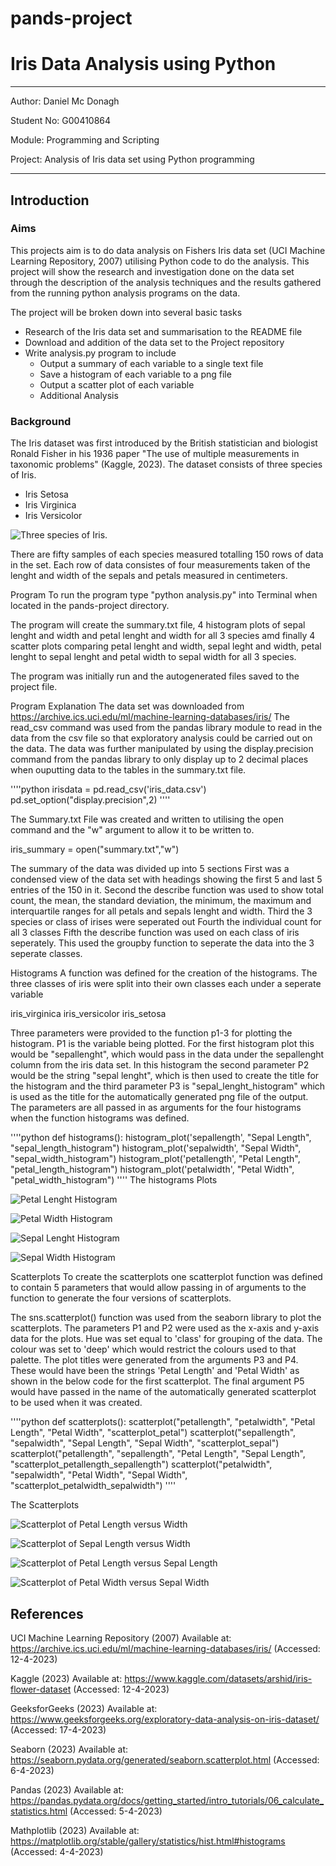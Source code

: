 # pands-project

# **Iris Data Analysis using Python**
---
Author:   Daniel Mc Donagh

Student No: G00410864

Module:     Programming and Scripting

Project:    Analysis of Iris data set using Python programming

---
## Introduction

### Aims

This projects aim is to do data analysis on Fishers Iris data set (UCI Machine Learning Repository, 2007) utilising Python code to do the analysis. This project will show the research and investigation done on the data set through the description of the analysis techniques and the results gathered from the running python analysis programs on the data.

The project will be broken down into several basic tasks 

- Research of the Iris data set and summarisation to the README file
- Download and addition of the data set to the Project repository
-  Write analysis.py program to include
    - Output a summary of each variable to a single text file
    - Save a histogram of each variable to a png file
    - Output a scatter plot of each variable
    - Additional Analysis


### Background
The Iris dataset was first introduced by the British statistician and biologist Ronald Fisher in his 1936 paper "The use of multiple measurements in taxonomic problems" (Kaggle, 2023). The dataset consists of three species of Iris.
- Iris Setosa
- Iris Virginica
- Iris Versicolor

![Three species of Iris.](./irises.png)  

There are fifty samples of each species measured totalling 150 rows of data in the set. Each row of data consistes of four measurements taken of the lenght and width of the sepals and petals measured in centimeters.

Program
To run the program type "python analysis.py" into Terminal when located in the pands-project directory.

The program will create the summary.txt file, 4 histogram plots of sepal lenght and width and petal lenght and width for all 3 species amd finally 4 scatter plots comparing petal lenght and width, sepal leght and width, petal lenght to sepal lenght and petal width to sepal width for all 3 species.

The program was initially run and the autogenerated files saved to the project file.


Program Explanation
The data set was downloaded from https://archive.ics.uci.edu/ml/machine-learning-databases/iris/
The read_csv command was used from the pandas library module to read in the data from the csv file so that exploratory analysis could be carried out on the data. The data was further manipulated by using the display.precision command from the pandas library to only display up to 2 decimal places when ouputting data to the tables in the summary.txt file.

''''python
irisdata = pd.read_csv('iris_data.csv') 
pd.set_option("display.precision",2)
''''

The Summary.txt File was created and written to utilising the open command and the "w" argument to allow it to be written to.

iris_summary = open("summary.txt","w")  

The summary of the data was divided up into 5 sections
First was a condensed view of the data set with headings showing the first 5 and last 5 entries of the 150 in it.
Second the describe function was used to show total count, the mean, the standard deviation, the minimum, the maximum and interquartile ranges for all petals and sepals lenght and width.
Third the 3 species or class of irises were seperated out 
Fourth the individual count for all 3 classes
Fifth the describe function was used on each class of iris seperately. This used the groupby function to seperate the data into the 3 seperate classes.

Histograms
A function was defined for the creation of the histograms. The three classes of iris were split into their own classes each under a seperate variable 

iris_virginica
iris_versicolor
iris_setosa

Three parameters were provided to the function p1-3 for plotting the histogram. P1 is the variable being plotted. For the first histogram plot this would be "sepallenght", which would pass in the data under the sepallenght column from the iris data set. In this histogram the second parameter P2 would be the string "sepal lenght", which is then used to create the title for the histogram and the third parameter P3 is "sepal_lenght_histogram" which is used as the title for the automatically generated png file of the output.
The parameters are all passed in as arguments for the four histograms when the function histograms was defined.

''''python
def histograms(): 
    histogram_plot('sepallength', "Sepal Length", "sepal_length_histogram") 
    histogram_plot('sepalwidth', "Sepal Width", "sepal_width_histogram")
    histogram_plot('petallength', "Petal Length", "petal_length_histogram")
    histogram_plot('petalwidth', "Petal Width", "petal_width_histogram")
''''
The histograms Plots

![Petal Lenght Histogram](./petal_length_histogram.png)  

![Petal Width Histogram](./petal_width_histogram.png)  

![Sepal Lenght Histogram](./sepal_length_histogram.png)  

![Sepal Width Histogram](./sepal_width_histogram.png)  

Scatterplots
To create the scatterplots one scatterplot function was defined to contain 5 parameters that would allow passing in of arguments to the function to generate the four versions of scatterplots. 

The sns.scatterplot() function was used from the seaborn library to plot the scatterplots. The parameters P1 and P2 were used as the x-axis and y-axis data for the plots. Hue was set equal to 'class' for grouping of the data. The colour was set to 'deep' which would restrict the colours used to that palette. The plot titles were generated from the arguments P3 and P4. These would have been the strings 'Petal Length' and 'Petal Width' as shown in the below code for the first scatterplot. The final argument P5 would have passed in the name of the automatically generated scatterplot to be used when it was created.


''''python
def scatterplots(): 
    scatterplot("petallength", "petalwidth", "Petal Length", "Petal Width", "scatterplot_petal")
    scatterplot("sepallength", "sepalwidth", "Sepal Length", "Sepal Width", "scatterplot_sepal")
    scatterplot("petallength", "sepallength", "Petal Length", "Sepal Length", "scatterplot_petallength_sepallength")
    scatterplot("petalwidth", "sepalwidth", "Petal Width", "Sepal Width", "scatterplot_petalwidth_sepalwidth")
''''

The Scatterplots

![Scatterplot of Petal Length versus Width](./scatterplot_petal.png)

![Scatterplot of Sepal Length versus Width](./scatterplot_sepal.png)

![Scatterplot of Petal Length versus Sepal Length](./scatterplot_petallength_sepallength.png)

![Scatterplot of Petal Width versus Sepal Width](./scatterplot_petalwidth_sepalwidth.png)

## References

UCI Machine Learning Repository (2007) Available at: https://archive.ics.uci.edu/ml/machine-learning-databases/iris/ (Accessed: 12-4-2023)

Kaggle (2023) Available at: https://www.kaggle.com/datasets/arshid/iris-flower-dataset (Accessed: 12-4-2023)

GeeksforGeeks (2023) Available at: https://www.geeksforgeeks.org/exploratory-data-analysis-on-iris-dataset/
(Accessed: 17-4-2023)

Seaborn (2023) Available at: https://seaborn.pydata.org/generated/seaborn.scatterplot.html (Accessed: 6-4-2023)

Pandas (2023) Available at: https://pandas.pydata.org/docs/getting_started/intro_tutorials/06_calculate_statistics.html (Accessed: 5-4-2023)

Mathplotlib (2023) Available at: https://matplotlib.org/stable/gallery/statistics/hist.html#histograms (Accessed: 4-4-2023)